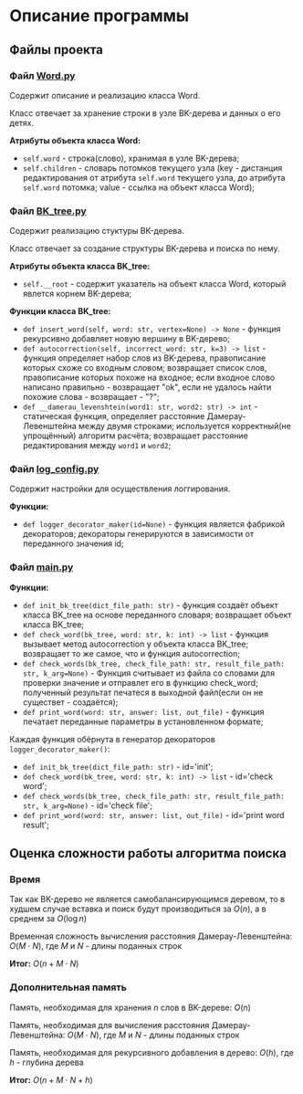# Описание программы
## Файлы проекта
### Файл [Word.py](https://bmstu.codes/a.zhurin/spellchecking/-/blob/master/source/Word.py)
Содержит описание и реализацию класса Word.

Класс отвечает за хранение строки в узле BK-дерева и данных о его детях.

**Атрибуты объекта класса Word:**
- `self.word` - строка(слово), хранимая в узле BK-дерева;
- `self.children` - словарь потомков текущего узла (key - дистанция редактирования от атрибута `self.word` текущего узла, до атрибута `self.word` потомка; value - ссылка на объект класса Word);


### Файл [BK_tree.py](https://bmstu.codes/a.zhurin/spellchecking/-/blob/master/source/BK_tree.py)
Содержит реализацию стуктуры BK-дерева.

Класс отвечает за создание структуры BK-дерева и поиска по нему.

**Атрибуты объекта класса BK_tree:**
- `self.__root` - содержит указатель на объект класса Word, который явлется корнем BK-дерева;

**Функции класса BK_tree:**
- `def insert_word(self, word: str, vertex=None) -> None` - функция рекурсивно добавляет новую вершину в BK-дерево;
- `def autocorrection(self, incorrect_word: str, k=3) -> list` - функция определяет набор слов из BK-дерева, правописание которых схоже со входным словом; возвращает список слов, правописание которых похоже на входное; если входное слово написано правильно - возвращает "ok", если не удалось найти похожие слова - возвращает - "?";
- `def __damerau_levenshtein(word1: str, word2: str) -> int` - статическая функция, определяет расстояние Дамерау-Левенштейна между двумя строками; используется корректный(не упрощённый) алгоритм расчёта; возвращает расстояние редактирования между `word1` и `word2`;

### Файл [log_config.py](https://bmstu.codes/a.zhurin/spellchecking/-/blob/master/source/log_config.py)
Содержит настройки для осуществления логгирования. 

**Функции:**
- `def logger_decorator_maker(id=None)` - функция является фабрикой декораторов; декораторы генерируются в зависимости от переданного значения id;


### Файл [main.py](https://bmstu.codes/a.zhurin/spellchecking/-/blob/master/source/main.py)


**Функции:**
- `def init_bk_tree(dict_file_path: str)` - функция создаёт объект класса BK_tree на основе переданного словаря; возвращает объект класса BK_tree;
- `def check_word(bk_tree, word: str, k: int) -> list` - функция вызывает метод autocorrection у объекта класса BK_tree; возвращает то же самое, что и функция autocorrection;
- `def check_words(bk_tree, check_file_path: str, result_file_path: str, k_arg=None)` - Функция считывает из файла со словами для проверки значение и отправлет его в функцию check_word; полученный результат печатеся в выходной файл(если он не существет - создаётся);
- `def print_word(word: str, answer: list, out_file)` - функция печатает переданные параметры в установленном формате;

Каждая функция обёрнута в генератор декораторов `logger_decorator_maker()`:
- `def init_bk_tree(dict_file_path: str)` - id='init';
- `def check_word(bk_tree, word: str, k: int) -> list` - id='check word';
- `def check_words(bk_tree, check_file_path: str, result_file_path: str, k_arg=None)` - id='check file';
- `def print_word(word: str, answer: list, out_file)` - id='print word result';

## Оценка сложности работы алгоритма поиска
### Время
Так как BK-дерево не является самобалансирующимся деревом, то в худшем случае вставка и поиск будут производиться за $`O(n)`$, а в среднем за $`O(\log n)`$

Временная сложность вычисления расстояния Дамерау-Левенштейна: $`O(M\cdot N)`$, где $`M`$ и $`N`$ - длины поданных строк

**Итог:** $`O(n+M\cdot N)`$

### Дополнительная память
Память, необходимая для хранения $`n`$ слов в BK-дереве: $`O(n)`$

Память, необходимая для вычисления расстояния Дамерау-Левенштейна: $`O(M\cdot N)`$, где $`M`$ и $`N`$ - длины поданных строк

Память, необходимая для рекурсивного добавления в дерево: $`O(h)`$, где $`h`$ - глубина дерева

**Итог:** $`O(n+M\cdot N+h)`$

